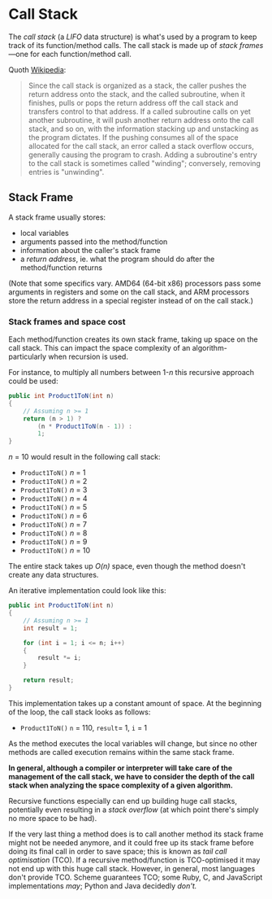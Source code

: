 # Call Stack
The _call stack_ (a _LIFO_ data structure) is what's used by a program to keep track of its function/method calls. The call stack is made up of _stack frames_—one for each function/method call. 

Quoth [Wikipedia](https://en.wikipedia.org/wiki/Call_stack):

> Since the call stack is organized as a stack, the caller pushes the return address onto the stack, and the called subroutine, when it finishes, pulls or pops the return address off the call stack and transfers control to that address. If a called subroutine calls on yet another subroutine, it will push another return address onto the call stack, and so on, with the information stacking up and unstacking as the program dictates. If the pushing consumes all of the space allocated for the call stack, an error called a stack overflow occurs, generally causing the program to crash. Adding a subroutine's entry to the call stack is sometimes called "winding"; conversely, removing entries is "unwinding".

## Stack Frame
A stack frame usually stores:
- local variables
- arguments passed into the method/function
- information about the caller's stack frame
- a _return address_, ie. what the program should do after the method/function returns

(Note that some specifics vary. AMD64 (64-bit x86) processors pass some arguments in registers and some on the call stack, and ARM processors store the return address in a special register instead of on the call stack.)

### Stack frames and space cost
Each method/function creates its own stack frame, taking up space on the call stack. This can impact the space complexity of an algorithm-particularly when recursion is used.

For instance, to multiply all numbers between 1-_n_ this recursive approach could be used:

```C#
public int Product1ToN(int n)
{
    // Assuming n >= 1
    return (n > 1) ?
        (n * Product1ToN(n - 1)) :
        1;
}
```

_n_ = 10 would result in the following call stack:
- `Product1ToN()` _n_ = 1
- `Product1ToN()` _n_ = 2
- `Product1ToN()` _n_ = 3
- `Product1ToN()` _n_ = 4
- `Product1ToN()` _n_ = 5
- `Product1ToN()` _n_ = 6
- `Product1ToN()` _n_ = 7
- `Product1ToN()` _n_ = 8
- `Product1ToN()` _n_ = 9
- `Product1ToN()` _n_ = 10
 
 The entire stack takes up _O(n)_ space, even though the method doesn't create any data structures.

 An iterative implementation could look like this:

 ```C#
 public int Product1ToN(int n)
 {
     // Assuming n >= 1
     int result = 1;

     for (int i = 1; i <= n; i++)
     {
         result *= i;
     }

     return result;
 }
 ```

 This implementation takes up a constant amount of space. At the beginning of the loop, the call stack looks as follows:
 - `Product1ToN()` `n` = 110, `result`= 1, `i` = 1
 
 As the method executes the local variables will change, but since no other methods are called execution remains within the same stack frame. 

 **In general, although a compiler or interpreter will take care of the management of the call stack, we have to consider the depth of the call stack when analyzing the space complexity of a given algorithm.**

Recursive functions especially can end up building huge call stacks, potentially even resulting in a _stack overflow_ (at which point there's simply no more space to be had).

If the very last thing a method does is to call another method its stack frame might not be needed anymore, and it could free up its stack frame before doing its final call in order to save space; this is known as _tail call optimisation_ (TCO). If a recursive method/function is TCO-optimised it may not end up with this huge call stack. However, in general, most languages don't provide TCO. Scheme guarantees TCO; some Ruby, C, and JavaScript implementations _may_; Python and Java decidedly _don't._